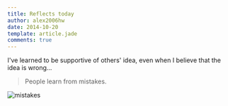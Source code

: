 ```yaml
---
title: Reflects today
author: alex2006hw
date: 2014-10-20
template: article.jade
comments: true
---
```



I've learned to be supportive of others' idea, even when I believe that the idea is wrong...

> People learn from mistakes.


![mistakes](/images/mistakes.jpg)
